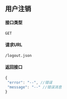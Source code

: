 ## 用户注销
#### 接口类型
	GET
#### 请求URL
	/logout.json
#### 返回接口
```js
{
 "error": "--", //错误
 "message": "--" //错误消息
}
```